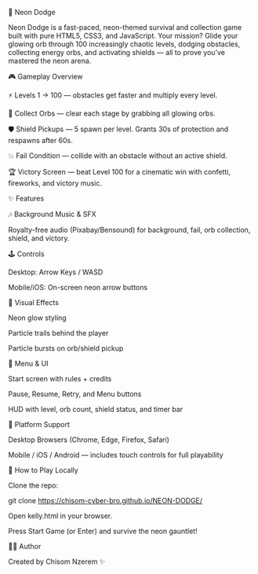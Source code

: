🌌 Neon Dodge

Neon Dodge is a fast-paced, neon-themed survival and collection game built with pure HTML5, CSS3, and JavaScript.
Your mission? Glide your glowing orb through 100 increasingly chaotic levels, dodging obstacles, collecting energy orbs, and activating shields — all to prove you’ve mastered the neon arena.

🎮 Gameplay Overview

⚡ Levels 1 → 100 — obstacles get faster and multiply every level.

💠 Collect Orbs — clear each stage by grabbing all glowing orbs.

🛡 Shield Pickups — 5 spawn per level. Grants 30s of protection and respawns after 60s.

💥 Fail Condition — collide with an obstacle without an active shield.

🏆 Victory Screen — beat Level 100 for a cinematic win with confetti, fireworks, and victory music.

✨ Features

🎶 Background Music & SFX

Royalty-free audio (Pixabay/Bensound) for background, fail, orb collection, shield, and victory.

🕹 Controls

Desktop: Arrow Keys / WASD

Mobile/iOS: On-screen neon arrow buttons

🌟 Visual Effects

Neon glow styling

Particle trails behind the player

Particle bursts on orb/shield pickup

🔄 Menu & UI

Start screen with rules + credits

Pause, Resume, Retry, and Menu buttons

HUD with level, orb count, shield status, and timer bar

📱 Platform Support

Desktop Browsers (Chrome, Edge, Firefox, Safari)

Mobile / iOS / Android — includes touch controls for full playability

🚀 How to Play Locally

Clone the repo:

git clone https://chisom-cyber-bro.github.io/NEON-DODGE/


Open kelly.html in your browser.

Press Start Game (or Enter) and survive the neon gauntlet!

👨‍💻 Author

Created by Chisom Nzerem ✨
